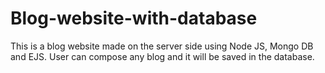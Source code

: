 # Blog-website-with-database
This is a blog website made on the server side using Node JS, Mongo DB and EJS.
User can compose any blog and it will be saved in the database.
